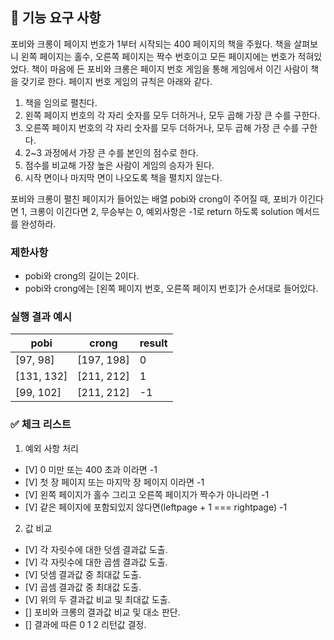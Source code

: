 ## 🚀 기능 요구 사항

포비와 크롱이 페이지 번호가 1부터 시작되는 400 페이지의 책을 주웠다. 책을 살펴보니 왼쪽 페이지는 홀수, 오른쪽 페이지는 짝수 번호이고 모든 페이지에는 번호가 적혀있었다. 책이 마음에 든 포비와 크롱은 페이지 번호 게임을 통해 게임에서 이긴 사람이 책을 갖기로 한다. 페이지 번호 게임의 규칙은 아래와 같다.

1. 책을 임의로 펼친다.
2. 왼쪽 페이지 번호의 각 자리 숫자를 모두 더하거나, 모두 곱해 가장 큰 수를 구한다.
3. 오른쪽 페이지 번호의 각 자리 숫자를 모두 더하거나, 모두 곱해 가장 큰 수를 구한다.
4. 2~3 과정에서 가장 큰 수를 본인의 점수로 한다.
5. 점수를 비교해 가장 높은 사람이 게임의 승자가 된다.
6. 시작 면이나 마지막 면이 나오도록 책을 펼치지 않는다.

포비와 크롱이 펼친 페이지가 들어있는 배열 pobi와 crong이 주어질 때, 포비가 이긴다면 1, 크롱이 이긴다면 2, 무승부는 0, 예외사항은 -1로 return 하도록 solution 메서드를 완성하라.

### 제한사항

- pobi와 crong의 길이는 2이다.
- pobi와 crong에는 [왼쪽 페이지 번호, 오른쪽 페이지 번호]가 순서대로 들어있다.

### 실행 결과 예시

| pobi       | crong      | result |
| ---------- | ---------- | ------ |
| [97, 98]   | [197, 198] | 0      |
| [131, 132] | [211, 212] | 1      |
| [99, 102]  | [211, 212] | -1     |

### ✅ 체크 리스트

1. 예외 사항 처리
- [V] 0 미만 또는 400 초과 이라면 -1
- [V] 첫 장 페이지 또는 마지막 장 페이지 이라면 -1
- [V] 왼쪽 페이지가 홀수 그리고 오른쪽 페이지가 짝수가 아니라면 -1
- [V] 같은 페이지에 포함되있지 않다면(leftpage + 1 === rightpage) -1

2. 값 비교
- [V] 각 자릿수에 대한 덧셈 결과값 도출.
- [V] 각 자릿수에 대한 곱셈 결과값 도출.
- [V] 덧셈 결과값 중 최대값 도출.
- [V] 곱셈 결과값 중 최대값 도출.
- [V] 위의 두 결과값 비교 및 최대값 도출.
- [] 포비와 크롱의 결과값 비교 및 대소 판단.
- [] 결과에 따른 0 1 2 리턴값 결정.

